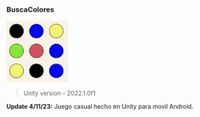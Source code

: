### BuscaColores

![](https://github.com/camilo1962/BuscaColores/blob/main/Assets/Images/icono.png)

> Unity version - 2022.1.0f1

**Update 4/11/23:** Juego casual hecho en Unity para movil Android.
